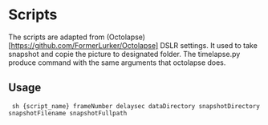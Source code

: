 # Scripts #

The scripts are adapted from (Octolapse)[https://github.com/FormerLurker/Octolapse] DSLR settings. It used to take snapshot and copie the picture to designated folder.
The timelapse.py produce command with the same arguments that octolapse does.

## Usage ##
```
 sh {script_name} frameNumber delaysec dataDirectory snapshotDirectory snapshotFilename snapshotFullpath
```
